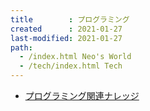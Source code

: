 ```yaml
---
title        : プログラミング
created      : 2021-01-27
last-modified: 2021-01-27
path:
  - /index.html Neo's World
  - /tech/index.html Tech
---
```


- [プログラミング関連ナレッジ](./knowledges/index.html)
